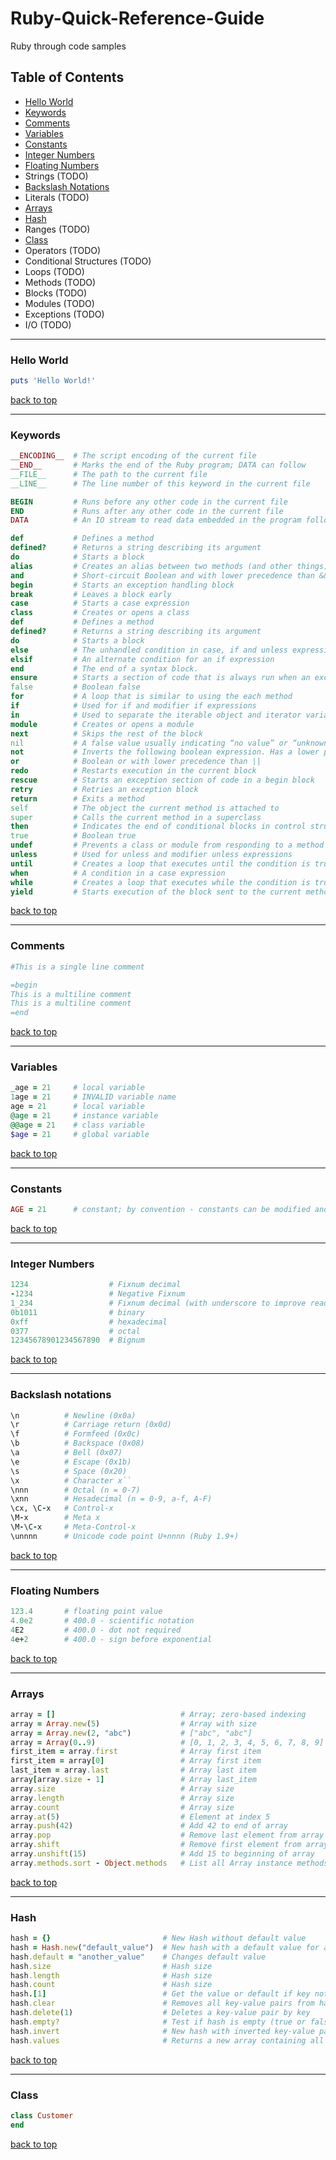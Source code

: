 # Ruby-Quick-Reference-Guide
Ruby through code samples

## Table of Contents
* [Hello World](#hello-world)
* [Keywords](#keywords)
* [Comments](#comments)
* [Variables](#variables)
* [Constants](#constants)
* [Integer Numbers](#integer-numbers)
* [Floating Numbers](#floating-numbers)
* Strings (TODO)
* [Backslash Notations](#backslash-notations)
* Literals (TODO)
* [Arrays](#arrays)
* [Hash](#hash)
* Ranges (TODO)
* [Class](#class)
* Operators (TODO)
* Conditional Structures (TODO)
* Loops (TODO)
* Methods (TODO)
* Blocks (TODO)
* Modules (TODO)
* Exceptions (TODO)
* I/O (TODO)

---

### Hello World
```ruby
puts 'Hello World!'
```
[back to top](#table-of-contents)

---

### Keywords
```ruby
__ENCODING__  # The script encoding of the current file
__END__       # Marks the end of the Ruby program; DATA can follow  
__FILE__      # The path to the current file
__LINE__      # The line number of this keyword in the current file

BEGIN         # Runs before any other code in the current file
END           # Runs after any other code in the current file
DATA          # An IO stream to read data embedded in the program following __END__

def           # Defines a method
defined?      # Returns a string describing its argument
do            # Starts a block
alias         # Creates an alias between two methods (and other things)
and           # Short-circuit Boolean and with lower precedence than &&
begin         # Starts an exception handling block
break         # Leaves a block early
case          # Starts a case expression
class         # Creates or opens a class
def           # Defines a method
defined?      # Returns a string describing its argument
do            # Starts a block
else          # The unhandled condition in case, if and unless expressions
elsif         # An alternate condition for an if expression
end           # The end of a syntax block.
ensure        # Starts a section of code that is always run when an exception is raised
false         # Boolean false
for           # A loop that is similar to using the each method
if            # Used for if and modifier if expressions
in            # Used to separate the iterable object and iterator variable in a for loop
module        # Creates or opens a module
next          # Skips the rest of the block
nil           # A false value usually indicating “no value” or “unknown”
not           # Inverts the following boolean expression. Has a lower precedence than !
or            # Boolean or with lower precedence than ||
redo          # Restarts execution in the current block
rescue        # Starts an exception section of code in a begin block
retry         # Retries an exception block
return        # Exits a method
self          # The object the current method is attached to
super         # Calls the current method in a superclass
then          # Indicates the end of conditional blocks in control structures
true          # Boolean true
undef         # Prevents a class or module from responding to a method call
unless        # Used for unless and modifier unless expressions
until         # Creates a loop that executes until the condition is true
when          # A condition in a case expression
while         # Creates a loop that executes while the condition is true
yield         # Starts execution of the block sent to the current method
```
[back to top](#table-of-contents)

---

### Comments
```ruby
#This is a single line comment

=begin
This is a multiline comment
This is a multiline comment
=end
```
[back to top](#table-of-contents)

---

### Variables
```ruby
_age = 21     # local variable
1age = 21     # INVALID variable name
age = 21      # local variable
@age = 21     # instance variable
@@age = 21    # class variable
$age = 21     # global variable
```
[back to top](#table-of-contents)

---

### Constants
```ruby
AGE = 21      # constant; by convention - constants can be modified and generate a warning
```
[back to top](#table-of-contents)

---

### Integer Numbers
```ruby
1234                  # Fixnum decimal
-1234                 # Negative Fixnum
1_234                 # Fixnum decimal (with underscore to improve readability)
0b1011                # binary
0xff                  # hexadecimal
0377                  # octal
12345678901234567890  # Bignum
```
[back to top](#table-of-contents)

---

### Backslash notations
```ruby
\n          # Newline (0x0a)
\r          # Carriage return (0x0d)
\f          # Formfeed (0x0c)
\b          # Backspace (0x08)
\a          # Bell (0x07)
\e          # Escape (0x1b)
\s          # Space (0x20)
\x          # Character x``
\nnn        # Octal (n = 0-7)
\xnn        # Hesadecimal (n = 0-9, a-f, A-F)
\cx, \C-x   # Control-x
\M-x        # Meta x 
\M-\C-x     # Meta-Control-x
\unnnn      # Unicode code point U+nnnn (Ruby 1.9+)
```
[back to top](#table-of-contents)

---

### Floating Numbers
```ruby
123.4       # floating point value
4.0e2       # 400.0 - scientific notation
4E2         # 400.0 - dot not required
4e+2        # 400.0 - sign before exponential
```
[back to top](#table-of-contents)

---

### Arrays
```ruby
array = []                            # Array; zero-based indexing
array = Array.new(5)                  # Array with size 
array = Array.new(2, "abc")           # ["abc", "abc"]
array = Array(0..9)                   # [0, 1, 2, 3, 4, 5, 6, 7, 8, 9]
first_item = array.first              # Array first item
first_item = array[0]                 # Array first item
last_item = array.last                # Array last item
array[array.size - 1]                 # Array last_item
array.size                            # Array size
array.length                          # Array size
array.count                           # Array size
array.at(5)                           # Element at index 5
array.push(42)                        # Add 42 to end of array
array.pop                             # Remove last element from array
array.shift                           # Remove first element from array
array.unshift(15)                     # Add 15 to beginning of array
array.methods.sort - Object.methods   # List all Array instance methods
```
[back to top](#table-of-contents)

---

### Hash

```ruby
hash = {}                         # New Hash without default value
hash = Hash.new("default_value")  # New hash with a default value for any key
hash.default = "another_value"    # Changes default value
hash.size                         # Hash size
hash.length                       # Hash size
hash.count                        # Hash size
hash.[1]                          # Get the value or default if key not found
hash.clear                        # Removes all key-value pairs from hash
hash.delete(1)                    # Deletes a key-value pair by key
hash.empty?                       # Test if hash is empty (true or false)
hash.invert                       # New hash with inverted key-value pairs
hash.values                       # Returns a new array containing all the values of hash.
```
[back to top](#table-of-contents)

---

### Class
```ruby
class Customer
end
```
[back to top](#table-of-contents)
